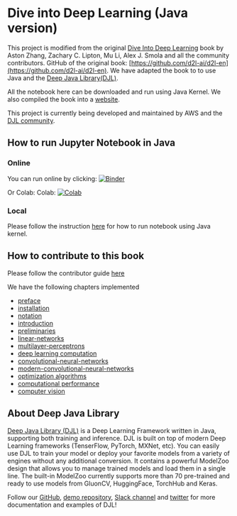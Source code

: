 # Dive into Deep Learning (Java version)

This project is modified from the original [Dive Into Deep Learning](https://d2l.ai) book by Aston Zhang, Zachary C. Lipton, Mu Li, Alex J. Smola and all the community contributors. 
GitHub of the original book: [https://github.com/d2l-ai/d2l-en](https://github.com/d2l-ai/d2l-en). 
We have adapted the book to to use Java and the [Deep Java Library(DJL)](https://djl.ai).

All the notebook here can be downloaded and run using Java Kernel. We also compiled the book into a [website](https://d2l.djl.ai).

This project is currently being developed and maintained by AWS and the [DJL community](https://github.com/awslabs/djl).

## How to run Jupyter Notebook in Java

### Online
You can run online by clicking: [![Binder](https://mybinder.org/badge_logo.svg)](https://mybinder.org/v2/gh/aws-samples/d2l-java/master?urlpath=lab)

Or Colab: Colab: [![Colab](https://colab.research.google.com/assets/colab-badge.svg)](https://colab.research.google.com/github/aws-samples/d2l-java/blob/colab/)

### Local
Please follow the instruction [here](https://d2l.djl.ai/chapter_installation/index.html) for how to run notebook using Java kernel.


## How to contribute to this book

Please follow the contributor guide [here](documentation/contribute.md)


We have the following chapters implemented
* [preface](chapter_preface/index.ipynb)
* [installation](chapter_installation/index.ipynb)
* [notation](chapter_notation/index.ipynb)
* [introduction](chapter_introduction/index.ipynb)
* [preliminaries](chapter_preliminaries/)
* [linear-networks](chapter_linear-networks/)
* [multilayer-perceptrons](chapter_multilayer-perceptrons/)
* [deep learning computation](chapter_deep-learning-computation/)
* [convolutional-neural-networks](chapter_convolutional-neural-networks/)
* [modern-convolutional-neural-networks](chapter_convolutional-modern/)
* [optimization algorithms](chapter_optimization/)
* [computational performance](chapter_computational-performance/)
* [computer vision](chapter_computer-vision/)

## About Deep Java Library

[Deep Java Library (DJL)](https://djl.ai) is a Deep Learning Framework written in Java, supporting both training and inference. DJL is built on top of modern Deep Learning frameworks (TenserFlow, PyTorch, MXNet, etc). You can easily use DJL to train your model or deploy your favorite models from a variety of engines without any additional conversion. It contains a powerful ModelZoo design that allows you to manage trained models and load them in a single line. The built-in ModelZoo currently supports more than 70 pre-trained and ready to use models from GluonCV, HuggingFace, TorchHub and Keras.

Follow our [GitHub](https://github.com/awslabs/djl/tree/master/docs), [demo repository](https://github.com/aws-samples/djl-demo), [Slack channel](https://join.slack.com/t/deepjavalibrary/shared_invite/zt-ar91gjkz-qbXhr1l~LFGEIEeGBibT7w) and [twitter](https://twitter.com/deepjavalibrary) for more documentation and examples of DJL!
